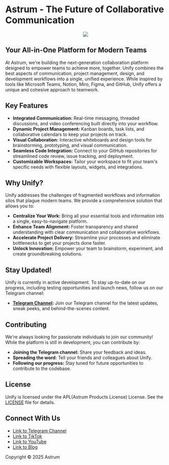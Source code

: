 # Astrum - The Future of Collaborative Communication

<div align="center">
  <img src="https://avatars.githubusercontent.com/u/203841999?s=200&v=4" />
</div>

## Your All-in-One Platform for Modern Teams

At Astrum, we're building the next-generation collaboration platform designed to empower teams to achieve more, together. Unify combines the best aspects of communication, project management, design, and development workflows into a single, unified experience. While inspired by tools like Microsoft Teams, Notion, Miro, Figma, and GitHub, Unify offers a unique and cohesive approach to teamwork.

## Key Features

*   **Integrated Communication:** Real-time messaging, threaded discussions, and video conferencing built directly into your workflow.
*   **Dynamic Project Management:**  Kanban boards, task lists, and collaborative calendars to keep your projects on track.
*   **Visual Collaboration:**  Interactive whiteboards and design tools for brainstorming, prototyping, and visual communication.
*   **Seamless Code Integration:**  Connect to your GitHub repositories for streamlined code review, issue tracking, and deployment.
*   **Customizable Workspaces:**  Tailor your workspace to fit your team's specific needs with flexible layouts, widgets, and integrations.

## Why Unify?

Unify addresses the challenges of fragmented workflows and information silos that plague modern teams. We provide a comprehensive solution that allows you to:

*   **Centralize Your Work:**  Bring all your essential tools and information into a single, easy-to-navigate platform.
*   **Enhance Team Alignment:**  Foster transparency and shared understanding with clear communication and collaborative workflows.
*   **Accelerate Project Delivery:**  Streamline your processes and eliminate bottlenecks to get your projects done faster.
*   **Unlock Innovation:**  Empower your team to brainstorm, experiment, and create groundbreaking solutions.

## Stay Updated!

Unify is currently in active development. To stay up-to-date on our progress, including testing opportunities and launch news, follow us on our Telegram channel:

*   **[Telegram Channel](http://t.me/astrum_dev):** Join our Telegram channel for the latest updates, sneak peeks, and behind-the-scenes content.

## Contributing

We're always looking for passionate individuals to join our community! While the platform is still in development, you can contribute by:

*   **Joining the Telegram channel:** Share your feedback and ideas.
*   **Spreading the word:** Tell your friends and colleagues about Unify.
*   **Following our progress:** Stay tuned for future opportunities to contribute to the codebase.

## License

Unify is licensed under the APL(Astrum Products License) License. See the [LICENSE](https://github.com/StdAstrum/.github/edit/main/licenses/ASL.md) file for details.

## Connect With Us

*   [Link to Telegram Channel](http://t.me/astrum_dev)
*   [Link to TikTok](https://www.tiktok.com/@astrum_std)
*   [Link to YouTube](https://www.youtube.com/@astrum-std)
*   [Link to Blog](https://astrum.ct.ws/project-details)

Copyright © 2025 Astrum
